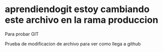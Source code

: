 aprendiendogit estoy cambiando este archivo en la rama produccion
==============

Para probar GIT


Prueba de modificacion de archivo para ver como llega a github